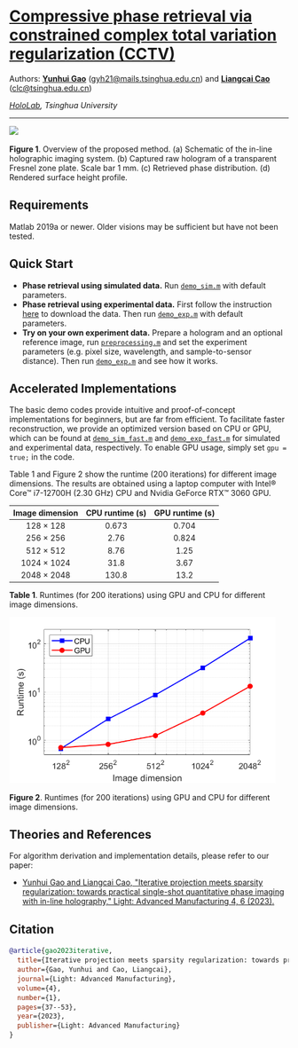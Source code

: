 # [Compressive phase retrieval via constrained complex total variation regularization (CCTV)](https://www.light-am.com/article/doi/10.37188/lam.2023.006)

Authors: **[Yunhui Gao](https://github.com/Yunhui-Gao)** (gyh21@mails.tsinghua.edu.cn) and **[Liangcai Cao](https://scholar.google.com/citations?user=FYYb_-wAAAAJ&hl=en)** (clc@tsinghua.edu.cn)

*[HoloLab](http://www.holoddd.com/), Tsinghua University*
_______

<p align="left">
<img src="docs/diagram.png">
</p>

<p align="left"> <strong>Figure 1</strong>. Overview of the proposed method. (a) Schematic of the in-line holographic imaging system. (b) Captured raw hologram of a transparent Fresnel zone plate. Scale bar 1 mm. (c) Retrieved phase distribution. (d) Rendered surface height profile.</p>

## Requirements
Matlab 2019a or newer. Older visions may be sufficient but have not been tested.

## Quick Start
- **Phase retrieval using simulated data.** Run [`demo_sim.m`](https://github.com/THUHoloLab/CCTV-phase-retrieval/blob/master/main/demo_sim.m) with default parameters.
- **Phase retrieval using experimental data.** First follow the instruction [here](https://github.com/THUHoloLab/CCTV-phase-retrieval/tree/master/data/experiment) to download the data. Then run [`demo_exp.m`](https://github.com/THUHoloLab/CCTV-phase-retrieval/blob/master/main/demo_exp.m) with default parameters.
- **Try on your own experiment data.** Prepare a hologram and an optional reference image, run [`preprocessing.m`](https://github.com/THUHoloLab/CCTV-phase-retrieval/blob/master/main/preprocessing.m) and set the experiment parameters (e.g. pixel size, wavelength, and sample-to-sensor distance). Then run [`demo_exp.m`](https://github.com/THUHoloLab/CCTV-phase-retrieval/blob/master/main/demo_exp.m) and see how it works.


## Accelerated Implementations
The basic demo codes provide intuitive and proof-of-concept implementations for beginners, but are far from efficient. To facilitate faster reconstruction, we provide an optimized version based on CPU or GPU, which can be found at [`demo_sim_fast.m`](https://github.com/THUHoloLab/CCTV-phase-retrieval/blob/master/main/demo_sim_fast.m) and [`demo_exp_fast.m`](https://github.com/THUHoloLab/CCTV-phase-retrieval/blob/master/main/demo_exp_fast.m) for simulated and experimental data, respectively. To enable GPU usage, simply set `gpu = true;` in the code.

Table 1 and Figure 2 show the runtime (200 iterations) for different image dimensions. The results are obtained using a laptop computer with Intel&reg; Core&trade; i7-12700H (2.30 GHz) CPU and Nvidia GeForce RTX&trade; 3060 GPU.


|  Image dimension    | CPU runtime (s) | GPU runtime (s) |
|  :----:             | :----:          | :----:          |
|  128 $\times$ 128   | 0.673           | 0.704           |
|  256 $\times$ 256   | 2.76            | 0.824           |
|  512 $\times$ 512   | 8.76            | 1.25            |
|  1024 $\times$ 1024 | 31.8            | 3.67            |
|  2048 $\times$ 2048 | 130.8           | 13.2            |

<p align="left"> <strong>Table 1</strong>. Runtimes (for 200 iterations) using GPU and CPU for different image dimensions.</p>


<p align="left">
<img src="docs/runtime.png" style="height: 300px;">
</p>

<p align="left"> <strong>Figure 2</strong>. Runtimes (for 200 iterations) using GPU and CPU for different image dimensions.</p>

## Theories and References
For algorithm derivation and implementation details, please refer to our paper:

- [Yunhui Gao and Liangcai Cao, "Iterative projection meets sparsity regularization: towards practical single-shot quantitative phase imaging with in-line holography," Light: Advanced Manufacturing 4, 6 (2023).](https://www.light-am.com/article/doi/10.37188/lam.2023.006)


## Citation

```BibTex
@article{gao2023iterative,
  title={Iterative projection meets sparsity regularization: towards practical single-shot quantitative phase imaging with in-line holography},
  author={Gao, Yunhui and Cao, Liangcai},
  journal={Light: Advanced Manufacturing},
  volume={4},
  number={1},
  pages={37--53},
  year={2023},
  publisher={Light: Advanced Manufacturing}
}
```